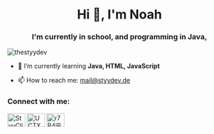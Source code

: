 <h1 align="center">Hi 👋, I'm Noah</h1>
<h3 align="center">I'm currently in school, and programming in Java, </h3>

<p align="left"> <img src="https://komarev.com/ghpvc/?username=thestyydev&label=Profile%20views&color=0e75b6&style=flat" alt="thestyydev" /> </p>


- 🌱 I’m currently learning **Java, HTML, JavaScript**

- 📫 How to reach me: mail@styydev.de

<h3 align="left">Connect with me:</h3>
<p align="left">
<a href="https://twitter.com/StyyClient" target="blank"><img align="center" src="https://cdn.jsdelivr.net/npm/simple-icons@3.0.1/icons/twitter.svg" alt="StyyClient" height="30" width="40" /></a>
<a href="https://youtube.com/channel/UCTXVEP8mJOilMbPEaFgbOgw" target="blank"><img align="center" src="https://cdn.jsdelivr.net/npm/simple-icons@3.0.1/icons/youtube.svg" alt="UCTXVEP8mJOilMbPEaFgbOgw" height="30" width="40" /></a>
<a href="https://dsc.gg/styydev" target="blank"><img align="center" src="https://cdn.jsdelivr.net/npm/simple-icons@3.0.1/icons/discord.svg" alt="r7R4jRT" height="30" width="40" /></a>
</p>

<h3 align="left"
